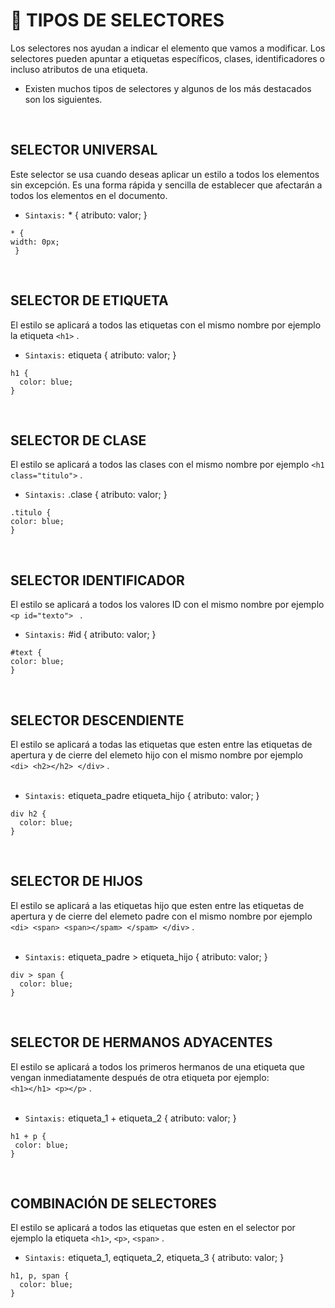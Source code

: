 # :page_with_curl: TIPOS DE SELECTORES 
Los selectores nos ayudan a indicar el elemento que vamos a modificar. Los selectores pueden apuntar a etiquetas específicos, clases, identificadores o incluso atributos de una etiqueta. <br>
 * Existen muchos tipos de selectores y algunos de los más destacados son los siguientes.

<br>

## SELECTOR UNIVERSAL
Este selector se usa cuando deseas aplicar un estilo a todos los elementos sin excepción. Es una forma rápida y sencilla de establecer que afectarán a todos los elementos en el documento.<br>
* `Sintaxis:` * { atributo: valor; }
~~~
* {
width: 0px;
 }
~~~

<br>

## SELECTOR DE ETIQUETA
El estilo se aplicará a todos las etiquetas con el mismo nombre por ejemplo la etiqueta `<h1>` .<br>
* `Sintaxis:` etiqueta { atributo: valor; }
~~~
h1 { 
  color: blue; 
}
~~~

<br>

## SELECTOR DE CLASE
El estilo se aplicará a todos las clases con el mismo nombre por ejemplo  `<h1 class="titulo">` . <br>
* `Sintaxis:` .clase { atributo: valor; }
~~~
.titulo {
color: blue;
}
~~~

<br>

## SELECTOR IDENTIFICADOR
El estilo se aplicará a todos los valores ID con el mismo nombre por ejemplo `<p id="texto"> ` . <br> 
* `Sintaxis:` #id { atributo: valor; }
~~~
#text {
color: blue;
}
~~~

<br>

## SELECTOR DESCENDIENTE
El estilo se aplicará a todas las etiquetas que esten entre las etiquetas de apertura y de cierre del elemeto hijo con el mismo nombre por ejemplo <br>
`<di> <h2></h2> </div>` .<br><br>
* `Sintaxis:` etiqueta_padre etiqueta_hijo { atributo: valor; }
~~~
div h2 {
  color: blue;
}
~~~

<br>

## SELECTOR DE HIJOS
El estilo se aplicará a las etiquetas hijo que esten entre las etiquetas de apertura y de cierre del elemeto padre con el mismo nombre por ejemplo <br>
`<di> <span> <span></spam> </spam> </div>` .<br><br>
* `Sintaxis:` etiqueta_padre > etiqueta_hijo { atributo: valor; }
~~~
div > span {
  color: blue;
}
~~~

<br>

## SELECTOR DE HERMANOS ADYACENTES
El estilo se aplicará a todos los primeros hermanos de una etiqueta que vengan inmediatamente después de otra etiqueta por ejemplo: <br>
`<h1></h1> <p></p>` .<br><br>
* `Sintaxis:` etiqueta_1 + etiqueta_2 { atributo: valor; }
~~~
h1 + p {
 color: blue;
}
~~~

<br>

## COMBINACIÓN DE SELECTORES
El estilo se aplicará a todos las etiquetas que esten en el selector por ejemplo la etiqueta `<h1>`, `<p>`, `<span>` .<br>
* `Sintaxis:` etiqueta_1, eqtiqueta_2, etiqueta_3 { atributo: valor; }
~~~
h1, p, span { 
  color: blue; 
}
~~~
<br>
<br>
